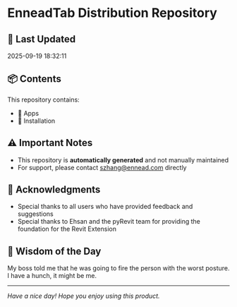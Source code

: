 # EnneadTab Distribution Repository

## 📅 Last Updated
2025-09-19 18:32:11



## 📦 Contents
This repository contains:
- 📂 Apps
- 📂 Installation

## ⚠️ Important Notes
- This repository is **automatically generated** and not manually maintained
- For support, please contact szhang@ennead.com directly

## 🙏 Acknowledgments
- Special thanks to all users who have provided feedback and suggestions
- Special thanks to Ehsan and the pyRevit team for providing the foundation for the Revit Extension

## 💭 Wisdom of the Day
My boss told me that he was going to fire the person with the worst posture. I have a hunch, it might be me.

---
*Have a nice day! Hope you enjoy using this product.*
